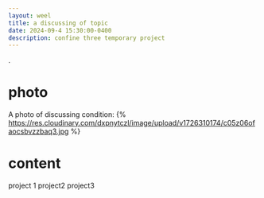 ```yaml
---
layout: weel
title: a discussing of topic
date: 2024-09-4 15:30:00-0400
description: confine three temporary project
---
```

.

# photo
A photo of discussing condition:
{% https://res.cloudinary.com/dxpnytczl/image/upload/v1726310174/c05z06ofaocsbvzzbaq3.jpg %}

# content
project 1
project2
project3

